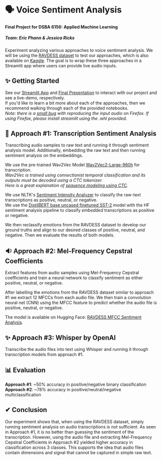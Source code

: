 # 🗣️ Voice Sentiment Analysis
#### Final Project for DSBA 6156: Applied Machine Learning  
##### Team: Eric Phann & Jessica Ricks  
Experiment analyzing various approaches to voice sentiment analysis. We will be using the [RAVDESS dataset](https://zenodo.org/records/1188976) to test our approaches, which is also available on [Kaggle](https://www.kaggle.com/datasets/uwrfkaggler/ravdess-emotional-speech-audio). The goal is to wrap these three approaches in a Streamlit app where users can provide live audio inputs.  

## ✨ Getting Started  
See our [Streamlit App]() and [Final Presentation]() to interact with our project and see a live-demo, respectively.  
If you'd like to learn a bit more about each of the approaches, then we recommend walking through each of the provided notebooks.  
_Note: there is a [small bug](https://github.com/streamlit/streamlit/issues/9799) with reproducing the input audio on Firefox. If using Firefox, please install streamlit using the .whl provided._  

## 📝 Approach #1: Transcription Sentiment Analysis
Transcribing audio samples to raw text and running it through sentiment analysis model. Additionally, embedding the raw text and then running sentiment analysis on the embeddings.

We use the pre-trained Wav2Vec Model [Wav2Vec2-Large-960h](https://huggingface.co/facebook/wav2vec2-large-960h) for transcription.  
_Wav2Vec is trained using connectionist temporal classification and its outputs must be decoded using a CTC tokenizer._  
_Here is a great explanation of [sequence modeling using CTC](https://distill.pub/2017/ctc/)._  

We use NLTK's [Sentiment Intensity Analyzer](https://www.nltk.org/api/nltk.sentiment.vader.html) to classify the raw-text transcriptions as positive, neutral, or negative.  
We use the [DistilBERT base uncased finetuned SST-2](https://huggingface.co/distilbert/distilbert-base-uncased-finetuned-sst-2-english) model with the HF sentiment analysis pipeline to classify _embedded_ transcriptions as positive or negative.  

We then reclassify emotions from the RAVDESS dataset to develop our ground truths and align to our desired classes of positive, neutral, and negative. Then we evaluate the results of both models.

## 🔉 Approach #2: Mel-Frequency Cepstral Coefficients  
Extract features from audio samples using Mel-Frequency Cepstral coefficients and train a neural network to classify sentiment as either positive, neutral, or negative.  

After labelling the emotions from the RAVDESS dataset similar to approach #1 we extract 12 MFCCs from each audio file. We then train a convolution neural net (CNN) using the MFCC feature to predict whether the audio file is positive, neutral, or negative.   

The model is available on Hugging Face: [RAVDESS MFCC Sentiment Analysis](ericphann/RAVDESS_MFCC_Sentiment_Analysis).

## ✨ Approach #3: Whisper by OpenAI  
Transcribe the audio files into text using Whisper and running it through transcription models from approach #1.

## 📊 Evaluation  
__Approach #1__: ~50% accuracy in positive/negative binary classification  
__Approach #2__: ~78% accuracy in positive/neutral/negative multiclassification  

## ✔ Conclusion  
Our experiment shows that, when using the RAVDESS dataset, simply running sentiment analysis on audio transcriptions is not sufficient. As seen in Approach #1, it is no better than guessing the sentiment of the transcription. However, using the audio file and extracting Mel-Frequency Cepstral Coefficients in Approach #2 yielded higher accuracy in classification across 3 classes. This supports the idea that audio files contain dimensions and signal that cannot be captured in simple raw text.
